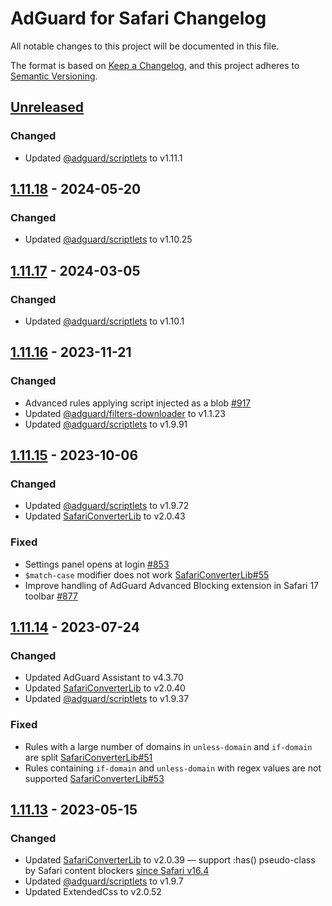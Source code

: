 # AdGuard for Safari Changelog

All notable changes to this project will be documented in this file.

The format is based on [Keep a Changelog](https://keepachangelog.com/en/1.0.0/),
and this project adheres to [Semantic Versioning](https://semver.org/spec/v2.0.0.html).

<!-- version of the app is in ElectronMainApp/package.json -->

## [Unreleased]

### Changed

- Updated [@adguard/scriptlets] to v1.11.1

[Unreleased]: https://github.com/AdguardTeam/AdGuardForSafari/compare/v1.11.18.332-release...HEAD


## [1.11.18] - 2024-05-20

### Changed

- Updated [@adguard/scriptlets] to v1.10.25

[1.11.18]: https://github.com/AdguardTeam/AdGuardForSafari/compare/v1.11.17.329-release...v1.11.18.332-release


## [1.11.17] - 2024-03-05

### Changed

- Updated [@adguard/scriptlets] to v1.10.1

[1.11.17]: https://github.com/AdguardTeam/AdGuardForSafari/compare/v1.11.16.328-release...v1.11.17.329-release


## [1.11.16] - 2023-11-21

### Changed

- Advanced rules applying script injected as a blob [#917]
- Updated [@adguard/filters-downloader] to v1.1.23
- Updated [@adguard/scriptlets] to v1.9.91

[1.11.16]: https://github.com/AdguardTeam/AdGuardForSafari/compare/v1.11.15.309-release...v1.11.16.324-release
[#917]: https://github.com/AdguardTeam/AdGuardForSafari/issues/917


## [1.11.15] - 2023-10-06

### Changed

- Updated [@adguard/scriptlets] to v1.9.72
- Updated [SafariConverterLib] to v2.0.43

### Fixed

- Settings panel opens at login [#853]
- `$match-case` modifier does not work [SafariConverterLib#55]
- Improve handling of AdGuard Advanced Blocking extension in Safari 17 toolbar [#877]

[1.11.15]: https://github.com/AdguardTeam/AdGuardForSafari/compare/v1.11.14.301-release...v1.11.15.309-release
[#853]: https://github.com/AdguardTeam/AdGuardForSafari/issues/853
[SafariConverterLib#55]: https://github.com/AdguardTeam/SafariConverterLib/issues/55
[#877]: https://github.com/AdguardTeam/AdGuardForSafari/issues/877


## [1.11.14] - 2023-07-24

### Changed

- Updated AdGuard Assistant to v4.3.70
- Updated [SafariConverterLib] to v2.0.40
- Updated [@adguard/scriptlets] to v1.9.37

### Fixed

- Rules with a large number of domains in `unless-domain` and `if-domain` are split [SafariConverterLib#51]
- Rules containing `if-domain` and `unless-domain` with regex values are not supported [SafariConverterLib#53]

[1.11.14]: https://github.com/AdguardTeam/AdGuardForSafari/compare/v1.11.13.297-release...v1.11.14.301-release
[SafariConverterLib#51]: https://github.com/AdguardTeam/SafariConverterLib/issues/51
[SafariConverterLib#53]: https://github.com/AdguardTeam/SafariConverterLib/issues/53


## [1.11.13] - 2023-05-15

### Changed

- Updated [SafariConverterLib] to v2.0.39 — support :has() pseudo-class by Safari content blockers [since Safari v16.4]
- Updated [@adguard/scriptlets] to v1.9.7
- Updated ExtendedCss to v2.0.52

[1.11.13]: https://github.com/AdguardTeam/AdGuardForSafari/compare/v1.11.12.289-release...v1.11.13.297-release
[since Safari v16.4]: https://www.webkit.org/blog/13966/webkit-features-in-safari-16-4/


[@adguard/filters-downloader]: https://github.com/AdguardTeam/FiltersDownloader/blob/master/CHANGELOG.md
[@adguard/scriptlets]: https://github.com/AdguardTeam/Scriptlets/blob/master/CHANGELOG.md
[SafariConverterLib]: https://github.com/AdguardTeam/SafariConverterLib/blob/master/CHANGELOG.md
